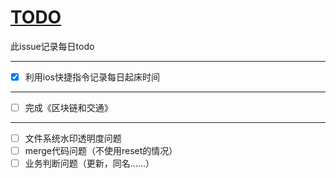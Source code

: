# [TODO](https://github.com/linziyang1106/2022/issues/1)

此issue记录每日todo

---

- [x] 利用ios快捷指令记录每日起床时间

---

- [ ] 完成《区块链和交通》

---

- [ ] 文件系统水印透明度问题
- [ ] merge代码问题（不使用reset的情况）
- [ ] 业务判断问题（更新，同名……）